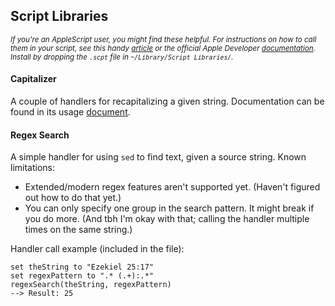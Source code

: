 ## Script Libraries
<sup>*If you're an AppleScript user, you might find these helpful. For instructions on how to call them in your script, see this handy [article](https://macosxautomation.com/mavericks/libraries/examples.html) or the official Apple Developer [documentation](https://developer.apple.com/library/archive/documentation/AppleScript/Conceptual/AppleScriptLangGuide/reference/ASLR_load_script.html#//apple_ref/doc/uid/TP40000983-CH227-SW2). Install by dropping the `.scpt` file in `~/Library/Script Libraries/`.*</sup>

#### Capitalizer
A couple of handlers for recapitalizing a given string. Documentation can be found in its usage [document](https://github.com/jpcranford/automations/blob/main/Script%20Libraries/Capitalizer%20usage.md).

#### Regex Search
A simple handler for using `sed` to find text, given a source string. Known limitations:
* Extended/modern regex features aren't supported yet. (Haven't figured out how to do that yet.)
* You can only specify one group in the search pattern. It might break if you do more. (And tbh I'm okay with that; calling the handler multiple times on the same string.)

Handler call example (included in the file):
```applescript
set theString to "Ezekiel 25:17"
set regexPattern to ".* (.+):.*"
regexSearch(theString, regexPattern)
--> Result: 25
```
